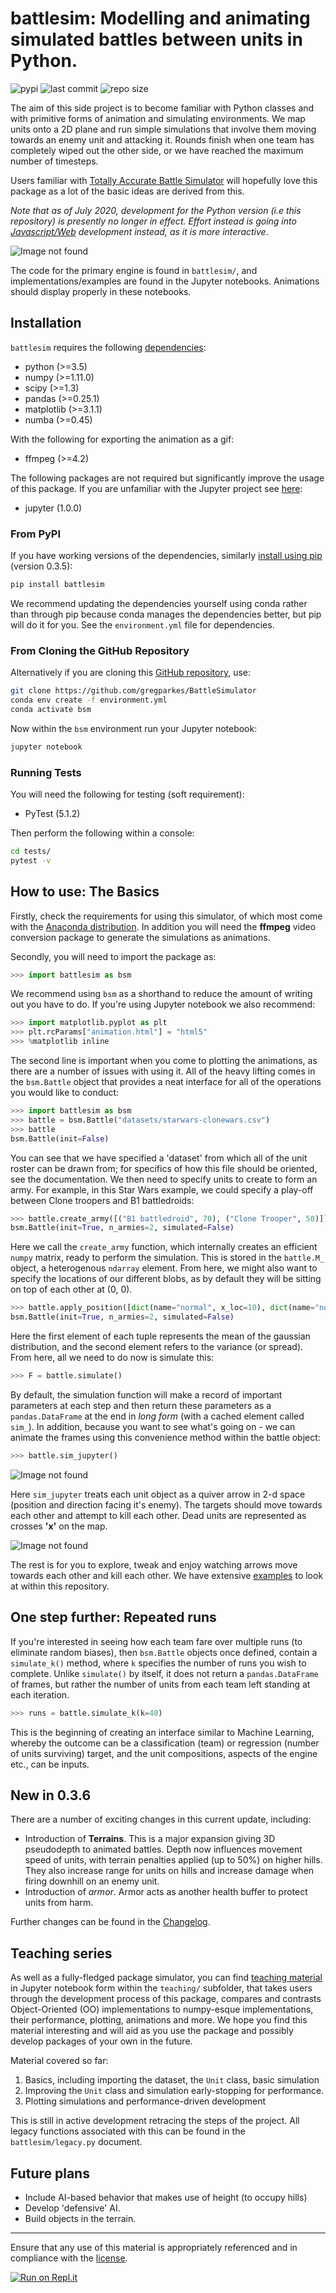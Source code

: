 # battlesim: Modelling and animating simulated battles between units in Python.

![pypi](https://img.shields.io/pypi/v/battlesim)
![last commit](https://img.shields.io/github/last-commit/gregparkes/BattleSimulator)
![repo size](https://img.shields.io/github/repo-size/gregparkes/BattleSimulator)

The aim of this side project is to become familiar with Python classes and with primitive forms of animation and simulating environments. We map units onto a 2D plane and run simple simulations that involve them moving towards an enemy unit and attacking it. Rounds finish when one team has completely wiped out the other side, or we have reached the maximum number of timesteps.

Users familiar with [Totally Accurate Battle Simulator](https://steamcommunity.com/app/508440) will hopefully love this package as a lot of the basic ideas are derived from this.

*Note that as of July 2020, development for the Python version (i.e this repository) is presently 
no longer in effect. Effort instead is going into [Javascript/Web](https://gregparkes.github.io/WebBattleSim/) 
development instead, as it is more interactive*.

![Image not found](simulations/main.gif)

The code for the primary engine is found in `battlesim/`, and implementations/examples are found in the Jupyter notebooks. Animations should display properly in these notebooks.

## Installation

`battlesim` requires the following [dependencies](environment.yml):

* python (>=3.5)
* numpy (>=1.11.0)
* scipy (>=1.3)
* pandas (>=0.25.1)
* matplotlib (>=3.1.1)
* numba (>=0.45)

With the following for exporting the animation as a gif:

* ffmpeg (>=4.2)

The following packages are not required but significantly improve the usage of this package. If you are unfamiliar with the Jupyter project see [here](https://jupyter.org/):

* jupyter (1.0.0)

### From PyPI

If you have working versions of the dependencies, similarly [install using pip](https://pypi.org/project/battlesim/) (version 0.3.5):

```bash
pip install battlesim
```

We recommend updating the dependencies yourself using conda rather than through pip because conda manages the dependencies better, but pip will do it for you. See the `environment.yml` file for dependencies.

### From Cloning the GitHub Repository

Alternatively if you are cloning this [GitHub repository](https://github.com/gregparkes/BattleSimulator), use:

```bash
git clone https://github.com/gregparkes/BattleSimulator
conda env create -f environment.yml
conda activate bsm
```

Now within the `bsm` environment run your Jupyter notebook:

```bash
jupyter notebook
```

### Running Tests

You will need the following for testing (soft requirement):

* PyTest (5.1.2)

Then perform the following within a console:

```bash
cd tests/
pytest -v
```

## How to use: The Basics

Firstly, check the requirements for using this simulator, of which most come with the [Anaconda distribution](https://www.anaconda.com/). In addition you will need the **ffmpeg** video conversion package to generate the simulations as animations.

Secondly, you will need to import the package as:

```python
>>> import battlesim as bsm
```

We recommend using `bsm` as a shorthand to reduce the amount of writing out you have to do. If you're using Jupyter notebook we also recommend:

```python
>>> import matplotlib.pyplot as plt
>>> plt.rcParams["animation.html"] = "html5"
>>> %matplotlib inline
```

The second line is important when you come to plotting the animations, as there are a number of issues with using it. All of the heavy lifting comes in the `bsm.Battle` object that provides a neat interface for all of the operations you would like to conduct:

```python
>>> import battlesim as bsm
>>> battle = bsm.Battle("datasets/starwars-clonewars.csv")
>>> battle
bsm.Battle(init=False)
```

You can see that we have specified a 'dataset' from which all of the unit roster can be drawn from; for specifics of how this file should
be oriented, see the documentation. We then need to specify units to create to form an army. For example, in this Star Wars example, we could specify a play-off between Clone troopers and B1 battledroids:

```python
>>> battle.create_army([("B1 battledroid", 70), ("Clone Trooper", 50)])
bsm.Battle(init=True, n_armies=2, simulated=False)
```

Here we call the `create_army` function, which internally creates an efficient `numpy` matrix, ready to perform the simulation. This is stored in the `battle.M_` object, a heterogenous `ndarray` element. From here, we might also want to specify the locations of our different blobs, as by default they will be sitting on top of each other at (0, 0).

```python
>>> battle.apply_position([dict(name="normal", x_loc=10), dict(name="normal", loc=0)])
bsm.Battle(init=True, n_armies=2, simulated=False)
```

Here the first element of each tuple represents the mean of the gaussian distribution, and the second element refers to the variance (or spread). From here, all we need to do now is simulate this:

```python
>>> F = battle.simulate()
```

By default, the simulation function will make a record of important parameters at each step and then return these parameters as a `pandas.DataFrame` at the end in *long form* (with a cached element called `sim_`). In addition, because you want to see what's going on - we can animate the frames using this convenience method within the battle object:

```python
>>> battle.sim_jupyter()
```

![Image not found](simulations/sim2.gif)

Here `sim_jupyter` treats each unit object as a quiver arrow in 2-d space (position and direction facing it's enemy). The targets should move towards each other and attempt to kill each other. Dead units are represented as crosses **'x'** on the map. 

![Image not found](images/quiver1.svg)

The rest is for you to explore, tweak and enjoy watching arrows move towards each other and kill each other. We have extensive [examples](https://github.com/gregparkes/BattleSimulator/tree/master/examples) to look at within this repository.

## One step further: Repeated runs

If you're interested in seeing how each team fare over multiple runs (to eliminate random biases), then `bsm.Battle` objects once defined, contain a `simulate_k()` method, where `k` specifies the number of runs you wish to complete. Unlike `simulate()` by itself, it does not return a `pandas.DataFrame` of frames, but rather the number of units from each team left standing at each iteration.

```python
>>> runs = battle.simulate_k(k=40)
```

This is the beginning of creating an interface similar to Machine Learning, whereby the outcome can be a classification (team) or regression (number of units surviving) target, and the unit compositions, aspects of the engine etc., can be inputs.

## New in 0.3.6

There are a number of exciting changes in this current update, including:

- Introduction of **Terrains**. This is a major expansion giving 3D pseudodepth to animated battles. Depth now influences movement speed of units, with terrain penalties applied (up to 50%) on higher hills. They also increase range for units on hills and increase damage when firing downhill on an enemy unit.
- Introduction of *armor*. Armor acts as another health buffer to protect units from harm.

Further changes can be found in the [Changelog](CHANGELOG.md).

## Teaching series

As well as a fully-fledged package simulator, you can find [teaching material](https://github.com/gregparkes/BattleSimulator/tree/master/teaching) in Jupyter notebook form within the `teaching/` subfolder, that takes users through the development process of this package, compares and contrasts Object-Oriented (OO) implementations to numpy-esque implementations, their performance, plotting, animations and more. We hope you find this material interesting and will aid as you use the package and possibly develop packages of your own in the future.

Material covered so far:

1. Basics, including importing the dataset, the `Unit` class, basic simulation
2. Improving the `Unit` class and simulation early-stopping for performance.
3. Plotting simulations and performance-driven development

This is still in active development retracing the steps of the project. All legacy functions associated with this can be found in the `battlesim/legacy.py` document.

## Future plans

* Include AI-based behavior that makes use of height (to occupy hills)
* Develop 'defensive' AI.
* Build objects in the terrain.

***

Ensure that any use of this material is appropriately referenced and in compliance with the [license](LICENSE.txt).

[![Run on Repl.it](https://repl.it/badge/github/gregparkes/BattleSimulator)](https://repl.it/github/gregparkes/BattleSimulator)